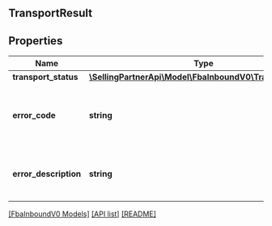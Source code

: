 ## TransportResult

## Properties

Name | Type | Description | Notes
------------ | ------------- | ------------- | -------------
**transport_status** | [**\SellingPartnerApi\Model\FbaInboundV0\TransportStatus**](TransportStatus.md) |  |
**error_code** | **string** | An error code that identifies the type of error that occured. | [optional]
**error_description** | **string** | A message that describes the error condition. | [optional]

[[FbaInboundV0 Models]](../) [[API list]](../../Api) [[README]](../../../README.md)
